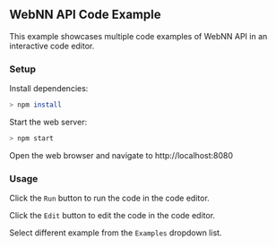 ## WebNN API Code Example
This example showcases multiple code examples of WebNN API in an interactive code editor.

### Setup
Install dependencies:
```sh
> npm install
```

Start the web server:
```sh
> npm start
```

Open the web browser and navigate to http://localhost:8080

### Usage
Click the `Run` button to run the code in the code editor.

Click the `Edit` button to edit the code in the code editor.

Select different example from the `Examples` dropdown list.
